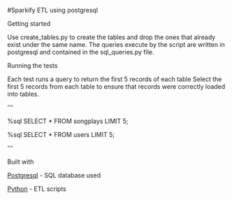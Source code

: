 #Sparkify ETL using postgresql

Getting started

Use create_tables.py to create the tables and drop the ones that already exist
under the same name. The queries execute by the script are written in postgresql and
contained in the sql_queries.py file.


Running the tests

Each test runs a query to return the first 5 records of each table
Select the first 5 records from each table to ensure that records were correctly
 loaded into tables.

'''

%sql SELECT * FROM songplays LIMIT 5;

%sql SELECT * FROM users LIMIT 5;

'''

Built with

[Postgresql](https://www.postgresql.org/docs/) - SQL database used

[Python](https://www.python.org/) - ETL scripts
